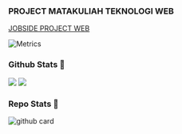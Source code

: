 ### PROJECT MATAKULIAH TEKNOLOGI WEB
<a href="http://tekwebgelgel.epizy.com">JOBSIDE PROJECT WEB</a>

![Metrics](https://metrics.lecoq.io/odetv?template=classic&repositories.forks=true&languages=1&languages.colors=github&languages.threshold=0%25&config.timezone=Asia%2FJakarta)

### Github Stats 🚀

<a href="https://github.com/odetv"><img src="https://github-readme-stats.vercel.app/api?username=odetv&show_icons=true&theme=radical"></a>
<a href="https://github.com/odetv"><img src="https://github-readme-stats.vercel.app/api/top-langs/?username=odetv&theme=radical&layout=compact"></a>

### Repo Stats 🔭
![github card](https://github-readme-stats.vercel.app/api/pin/?username=odetv&repo=PROJECT-TEKNOWEB&theme=dark)
